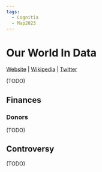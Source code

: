 ```yaml
---
tags:
  - Cognitia
  - Map2023
---
```

# Our World In Data

[Website]() | [Wikipedia]() |  [Twitter]()

(TODO)

## Finances

### Donors

(TODO)

## Controversy

(TODO)